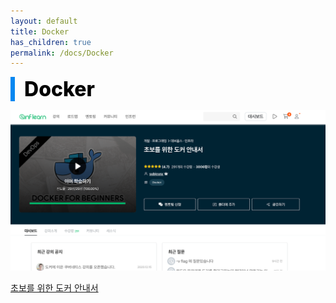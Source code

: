 ```yaml
---
layout: default
title: Docker
has_children: true
permalink: /docs/Docker
---
```


<div style="font-size:32px; font-weight: 800; border-left: 7px solid #0687f0; padding-left:15px !important; color:#000000">Docker</div>
       
![docker.png](/assets/images/Docker/index-image.png)

[초보를 위한 도커 안내서](https://www.inflearn.com/course/%EB%8F%84%EC%BB%A4-%EC%9E%85%EB%AC%B8/dashboard)